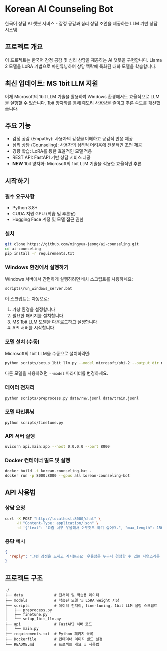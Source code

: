 # Korean AI Counseling Bot

한국어 상담 AI 챗봇 서비스 - 감정 공감과 심리 상담 조언을 제공하는 LLM 기반 상담 시스템

## 프로젝트 개요

이 프로젝트는 한국어 감정 공감 및 심리 상담을 제공하는 AI 챗봇을 구현합니다. Llama 2 모델을 LoRA 기법으로 파인튜닝하여 상담 맥락에 특화된 대화 모델을 학습합니다.

## 최신 업데이트: MS 1bit LLM 지원

이제 Microsoft의 1bit LLM 기술을 활용하여 Windows 환경에서도 효율적으로 LLM을 실행할 수 있습니다. 1bit 양자화를 통해 메모리 사용량을 줄이고 추론 속도를 개선했습니다.

## 주요 기능

- 감정 공감 (Empathy): 사용자의 감정을 이해하고 공감적 반응 제공
- 심리 상담 (Counseling): 사용자의 심리적 어려움에 전문적인 조언 제공
- 경량 학습: LoRA를 통한 효율적인 모델 적응
- REST API: FastAPI 기반 상담 서비스 제공
- **NEW** 1bit 양자화: Microsoft의 1bit LLM 기술을 적용한 효율적인 추론

## 시작하기

### 필수 요구사항

- Python 3.8+
- CUDA 지원 GPU (학습 및 추론용)
- Hugging Face 계정 및 모델 접근 권한

### 설치

```bash
git clone https://github.com/mingyun-jeong/ai-counseling.git
cd ai-counseling
pip install -r requirements.txt
```

### Windows 환경에서 실행하기

Windows 서버에서 간편하게 실행하려면 배치 스크립트를 사용하세요:

```bash
scripts\run_windows_server.bat
```

이 스크립트는 자동으로:
1. 가상 환경을 설정합니다
2. 필요한 패키지를 설치합니다
3. MS 1bit LLM 모델을 다운로드하고 설정합니다
4. API 서버를 시작합니다

### 모델 설치 (수동)

Microsoft의 1bit LLM을 수동으로 설치하려면:

```bash
python scripts/setup_1bit_llm.py --model microsoft/phi-2 --output_dir models/1bit-llm
```

다른 모델을 사용하려면 `--model` 파라미터를 변경하세요.

### 데이터 전처리

```bash
python scripts/preprocess.py data/raw.jsonl data/train.jsonl
```

### 모델 파인튜닝

```bash
python scripts/finetune.py
```

### API 서버 실행

```bash
uvicorn api.main:app --host 0.0.0.0 --port 8000
```

### Docker 컨테이너 빌드 및 실행

```bash
docker build -t korean-counseling-bot .
docker run -p 8000:8000 --gpus all korean-counseling-bot
```

## API 사용법

### 상담 요청

```bash
curl -X POST "http://localhost:8000/chat" \
     -H "Content-Type: application/json" \
     -d '{"text": "요즘 너무 우울해서 아무것도 하기 싫어요.", "max_length": 150, "temperature": 0.7}'
```

### 응답 예시

```json
{
  "reply": "그런 감정을 느끼고 계시는군요. 우울함은 누구나 경험할 수 있는 자연스러운 감정입니다. 하루에 한 가지 작은 일부터 시작해보는 건 어떨까요? 가벼운 산책이나 좋아하는 음악 듣기 같은 작은 활동이 도움이 될 수 있습니다."
}
```

## 프로젝트 구조

```
./
├── data              # 전처리 및 학습용 데이터
├── models            # 학습된 모델 및 LoRA weight 저장
├── scripts           # 데이터 전처리, fine-tuning, 1bit LLM 설정 스크립트
│   ├── preprocess.py
│   ├── finetune.py
│   └── setup_1bit_llm.py
├── api               # FastAPI 서버 코드
│   └── main.py
├── requirements.txt  # Python 패키지 목록
├── Dockerfile        # 컨테이너 이미지 빌드 설정
└── README.md         # 프로젝트 개요 및 사용법
``` 
